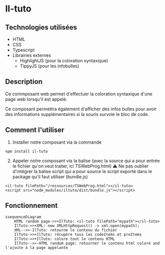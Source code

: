 # Il-tuto

## Technologies utilisées 
- HTML
- CSS
- Typescript
- Librairies externes
	- HighlightJS (pour la coloration syntaxique)
	- TippyJS (pour les infobulles)

## Description

Ce commposant web permet d'effectuer la coloration syntaxique d'une page web lorsqu'il est appelé.

Ce composant permettra également d'afficher des infos bulles pour avoir des informations supplémentaires si la souris survole le bloc de code.

## Comment l'utiliser


1. Installer notre composant via la commande 
```
npm install il-tuto
```

2. Appeler notre composant via la balise (avec la source qui a pour entrée le fichier qu'on veut traiter, ici TSWebProg.html) 
:warning: Ne pas oublier d'intégrer la balise script qui a pour source le script exporté dans le package qu'il faut utiliser (bundle.js)
```
<il-tuto filePath="/ressources/TSWebProg.html"></il-tuto>
<script src="node_modules/iltuto/dist/bundle.js"></script>
```

## Fonctionnement

```mermaid
ssequenceDiagram
    HTML random page->>+IlTuto: <il-tuto filePath="mypath"></il-tuto>
    IlTuto->>+XML: new XMLHttpRequest() -> xml.open(mypath);
    XML-->>-IlTuto: retourne le contenu du fichier
    IlTuto->>+IlTuto: récupère tous les codeItems et preItems
    IlTuto->>+IlTuto: colore tout le contenu HTML
    IlTuto-->>-HTML random page: retourner le contenu html coloré and l'ajoute à la page appelante

```